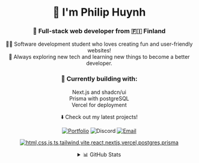 <div align="center">

# 👋 I'm Philip Huynh

### 🦊 Full-stack web developer from 🇫🇮 Finland

</div>

<div align="center">

👨‍💻 Software development student who loves creating fun and user-friendly websites! <br>🚀 Always exploring new tech and learning new things to become a better developer.

### 🔨 Currently building with:

Next.js and shadcn/ui<br>
Prisma with postgreSQL<br>
Vercel for deployment

⬇️ Check out my latest projects!

</div>

<div align="center">

[![Portfolio](https://img.shields.io/badge/Portfolio-000000?style=for-the-badge&logo=firefox)](https://wolfey.me/)
![Discord](https://img.shields.io/badge/woolfey-7289DA?style=for-the-badge&logo=Discord&logoColor=white)
[![Email](https://img.shields.io/badge/Email-D44638?style=for-the-badge&logo=gmail&logoColor=white)](mailto:hi@wolfey.me)

</div>

<div align="center">

[![html,css,js,ts,tailwind,vite,react,nextjs,vercel,postgres,prisma](https://skillicons.dev/icons?i=html,css,js,ts,tailwind,vite,react,nextjs,vercel,postgres,prisma&perline=6)](https://skillicons.dev)

</div>

<div align="center">

<details>
<summary>📊 GitHub Stats</summary>
<table>
<tr>
<td>

![WoIfey's Stats](https://github-readme-stats.vercel.app/api?username=WoIfey&theme=slateorange&show_icons=true&hide_border=true&count_private=true)

</td>
<td>

![WoIfey's Streak](https://gitstreak.wolfey.me/?user=WoIfey&theme=slateorange&hide_border=true)

</td>
</tr>
</table>
<table>
<tr>
<td>

![WoIfey's Top Languages](https://github-readme-stats.vercel.app/api/top-langs/?username=WoIfey&theme=slateorange&show_icons=true&hide_border=true&layout=compact)

</td>
<td>
<img src="https://widgetbite.com/stats/WoIfey" alt="Visitors" />
</td>
</tr>
</table>
</details>

</div>
